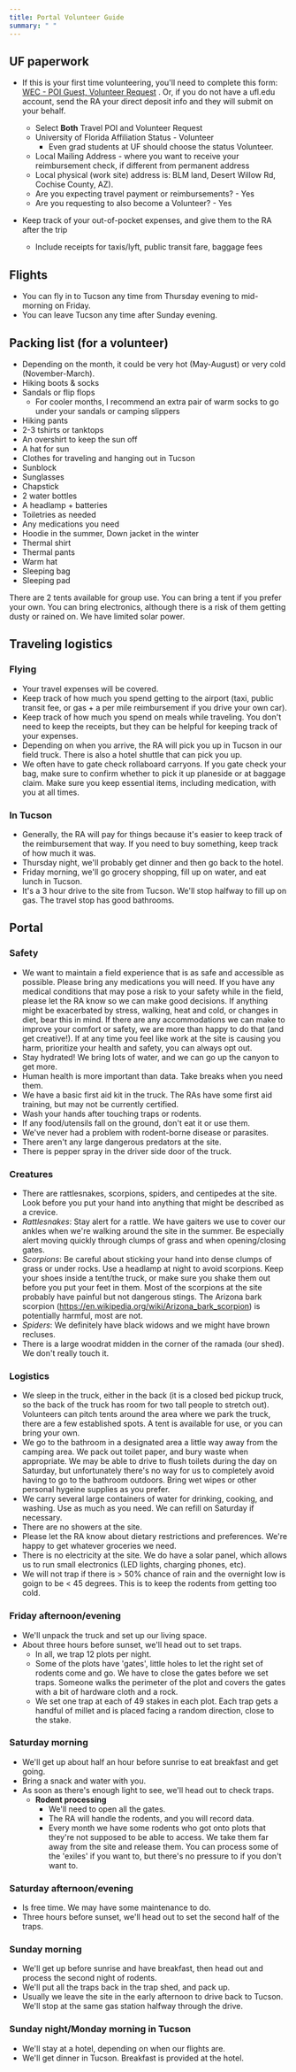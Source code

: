 ```yaml
---
title: Portal Volunteer Guide
summary: " "
---
```


## UF paperwork
  * If this is your first time volunteering, you'll need to complete this form: [WEC - POI Guest, Volunteer Request](https://nam10.safelinks.protection.outlook.com/?url=https%3A%2F%2Fforms.office.com%2FPages%2FResponsePage.aspx%3Fid%3D-KBNDTFKdk2s5gpiMx4bhGicOwDMKeFOrgQpJC5WLa1UQUIzSEtWT0tVUEY1SzVDUUsxQzJSSTM5TiQlQCN0PWcu&data=05%7C02%7Cgmyenni%40ufl.edu%7Cdbd63a14bb314ae5673408dd09a40e93%7C0d4da0f84a314d76ace60a62331e1b84%7C0%7C0%7C638677322405818577%7CUnknown%7CTWFpbGZsb3d8eyJFbXB0eU1hcGkiOnRydWUsIlYiOiIwLjAuMDAwMCIsIlAiOiJXaW4zMiIsIkFOIjoiTWFpbCIsIldUIjoyfQ%3D%3D%7C0%7C%7C%7C&sdata=GKm3AtiUgNKVMEqWksXO3pjI1DgrOdRVvNwhp7RIPW8%3D&reserved=0) . Or, if you do not have a ufl.edu account, send the RA your direct deposit info and they will submit on your behalf.
 
    * Select **Both** Travel POI and Volunteer Request
    * University of Florida Affiliation Status - Volunteer
      * Even grad students at UF should choose the status Volunteer.
    * Local Mailing Address - where you want to receive your reimbursement check, if different from permanent address
    * Local physical (work site) address is: BLM land, Desert Willow Rd, Cochise County, AZ).
    * Are you expecting travel payment or reimbursements? - Yes
    * Are you requesting to also become a Volunteer? - Yes
  * Keep track of your out-of-pocket expenses, and give them to the RA after the trip 
    * Include receipts for taxis/lyft, public transit fare, baggage fees

## Flights
  * You can fly in to Tucson any time from Thursday evening to mid-morning on Friday.
  * You can leave Tucson any time after Sunday evening.

## Packing list (for a volunteer)
  * Depending on the month, it could be very hot (May-August) or very cold (November-March).
  * Hiking boots & socks
  * Sandals or flip flops
    * For cooler months, I recommend an extra pair of warm socks to go under your sandals or camping slippers
  * Hiking pants
  * 2-3 tshirts or tanktops
  * An overshirt to keep the sun off
  * A hat for sun
  * Clothes for traveling and hanging out in Tucson
  * Sunblock
  * Sunglasses
  * Chapstick
  * 2 water bottles
  * A headlamp + batteries
  * Toiletries as needed
  * Any medications you need
  * Hoodie in the summer, Down jacket in the winter
  * Thermal shirt
  * Thermal pants
  * Warm hat
  * Sleeping bag
  * Sleeping pad

There are 2 tents available for group use. You can bring a tent if you prefer your own.
You can bring electronics, although there is a risk of them getting dusty or rained on. We have limited solar power.

## Traveling logistics

### Flying

* Your travel expenses will be covered.
* Keep track of how much you spend getting to the airport (taxi, public transit fee, or gas + a per mile reimbursement if you drive your own car). 
* Keep track of how much you spend on meals while traveling. You don't need to keep the receipts, but they can be helpful for keeping track of your expenses.
* Depending on when you arrive, the RA will pick you up in Tucson in our field truck. There is also a hotel shuttle that can pick you up. 
* We often have to gate check rollaboard carryons. If you gate check your bag, make sure to confirm whether to pick it up planeside or at baggage claim. Make sure you keep essential items, including medication, with you at all times.

### In Tucson
* Generally, the RA will pay for things because it's easier to keep track of the reimbursement that way. If you need to buy something, keep track of how much it was.
* Thursday night, we'll probably get dinner and then go back to the hotel.
* Friday morning, we'll go grocery shopping, fill up on water, and eat lunch in Tucson.
* It's a 3 hour drive to the site from Tucson. We'll stop halfway to fill up on gas. The travel stop has good bathrooms.

## Portal

### Safety

* We want to maintain a field experience that is as safe and accessible as possible. Please bring any medications you will need. If you have any medical conditions that may pose a risk to your safety while in the field, please let the RA know so we can make good decisions. If anything might be exacerbated by stress, walking, heat and cold, or changes in diet, bear this in mind. If there are any accommodations we can make to improve your comfort or safety, we are more than happy to do that (and get creative!). If at any time you feel like work at the site is causing you harm, prioritize your health and safety, you can always opt out.
* Stay hydrated! We bring lots of water, and we can go up the canyon to get more.
* Human health is more important than data. Take breaks when you need them.
* We have a basic first aid kit in the truck. The RAs have some first aid training, but may not be currently certified. 
* Wash your hands after touching traps or rodents.
* If any food/utensils fall on the ground, don't eat it or use them.
* We've never had a problem with rodent-borne disease or parasites.
* There aren't any large dangerous predators at the site.
* There is pepper spray in the driver side door of the truck.

### Creatures

* There are rattlesnakes, scorpions, spiders, and centipedes at the site. Look before you put your hand into anything that might be described as a crevice. 
* *Rattlesnakes*: Stay alert for a rattle. We have gaiters we use to cover our ankles when we're walking around the site in the summer. Be especially alert moving quickly through clumps of grass and when opening/closing gates. 
* *Scorpions*: Be careful about sticking your hand into dense clumps of grass or under rocks. Use a headlamp at night to avoid scorpions. Keep your shoes inside a tent/the truck, or make sure you shake them out before you put your feet in them. Most of the scorpions at the site probably have painful but not dangerous stings. The Arizona bark scorpion (https://en.wikipedia.org/wiki/Arizona_bark_scorpion) is potentially harmful, most are not.
* *Spiders*: We definitely have black widows and we might have brown recluses. 
* There is a large woodrat midden in the corner of the ramada (our shed). We don't really touch it.

### Logistics
* We sleep in the truck, either in the back (it is a closed bed pickup truck, so the back of the truck has room for two tall people to stretch out). Volunteers can pitch tents around the area where we park the truck, there are a few established spots. A tent is available for use, or you can bring your own.
* We go to the bathroom in a designated area a little way away from the camping area. We pack out toilet paper, and bury waste when appropriate. We may be able to drive to flush toilets during the day on Saturday, but unfortunately there's no way for us to completely avoid having to go to the bathroom outdoors. Bring wet wipes or other personal hygeine supplies as you prefer.
* We carry several large containers of water for drinking, cooking, and washing. Use as much as you need. We can refill on Saturday if necessary.
* There are no showers at the site.
* Please let the RA know about dietary restrictions and preferences. We're happy to get whatever groceries we need.
* There is no electricity at the site. We do have a solar panel, which allows us to run small electronics (LED lights, charging phones, etc). 
* We will not trap if there is > 50% chance of rain and the overnight low is goign to be < 45 degrees. This is to keep the rodents from getting too cold.

### Friday afternoon/evening
* We'll unpack the truck and set up our living space.
* About three hours before sunset, we'll head out to set traps.
  * In all, we trap 12 plots per night. 
  * Some of the plots have 'gates', little holes to let the right set of rodents come and go. We have to close the gates before we set traps. Someone walks the perimeter of the plot and covers the gates with a bit of hardware cloth and a rock.
  * We set one trap at each of 49 stakes in each plot. Each trap gets a handful of millet and is placed facing a random direction, close to the stake.

### Saturday morning
* We'll get up about half an hour before sunrise to eat breakfast and get going.
* Bring a snack and water with you.
* As soon as there's enough light to see, we'll head out to check traps.
  * **Rodent processing**
    * We'll need to open all the gates.
    * The RA will handle the rodents, and you will record data. 
    * Every month we have some rodents who got onto plots that they're not supposed to be able to access. We take them far away from the site and release them. You can process some of the 'exiles' if you want to, but there's no pressure to if you don't want to.

### Saturday afternoon/evening
* Is free time. We may have some maintenance to do.
* Three hours before sunset, we'll head out to set the second half of the traps.

### Sunday morning
* We'll get up before sunrise and have breakfast, then head out and process the second night of rodents.
* We'll put all the traps back in the trap shed, and pack up. 
* Usually we leave the site in the early afternoon to drive back to Tucson. We'll stop at the same gas station halfway through the drive.

### Sunday night/Monday morning in Tucson
* We'll stay at a hotel, depending on when our flights are. 
* We'll get dinner in Tucson. Breakfast is provided at the hotel.
